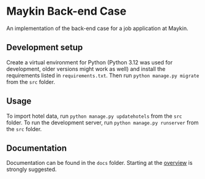 # Maykin Back-end Case
An implementation of the back-end case for a job application at Maykin.

## Development setup
Create a virtual environment for Python (Python 3.12 was used for development,
older versions might work as well) and install the requirements listed in
`requirements.txt`. Then run `python manage.py migrate` from the `src` folder.

## Usage
To import hotel data, run `python manage.py updatehotels`
from the `src` folder. To run the development server, run
`python manage.py runserver` from the `src` folder.

## Documentation
Documentation can be found in the `docs` folder. Starting at the
[overview](docs/overview.md) is strongly suggested.
